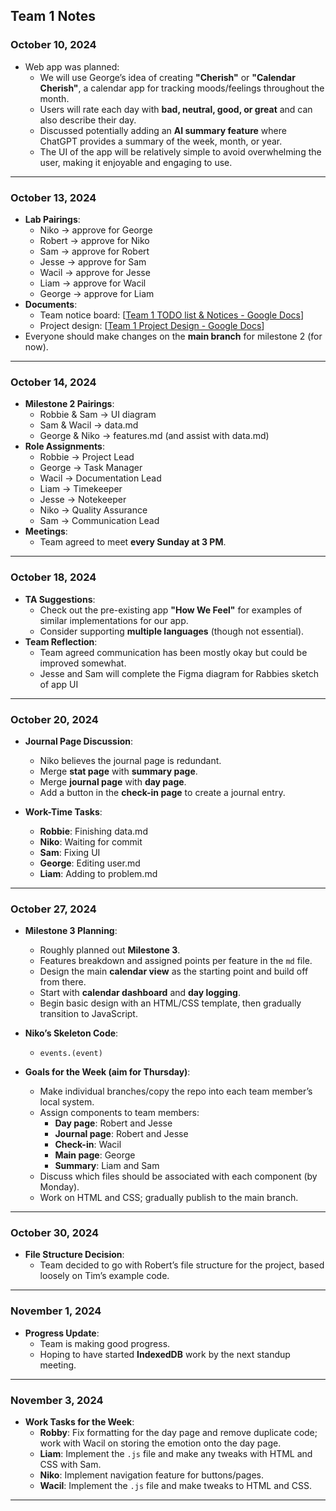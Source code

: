 ## Team 1 Notes

### October 10, 2024
- Web app was planned:  
  - We will use George’s idea of creating **"Cherish"** or **"Calendar Cherish"**, a calendar app for tracking moods/feelings throughout the month.  
  - Users will rate each day with **bad, neutral, good, or great** and can also describe their day.  
  - Discussed potentially adding an **AI summary feature** where ChatGPT provides a summary of the week, month, or year.  
  - The UI of the app will be relatively simple to avoid overwhelming the user, making it enjoyable and engaging to use.

---

### October 13, 2024
- **Lab Pairings**:  
  - Niko → approve for George  
  - Robert → approve for Niko  
  - Sam → approve for Robert  
  - Jesse → approve for Sam  
  - Wacil → approve for Jesse  
  - Liam → approve for Wacil  
  - George → approve for Liam  
- **Documents**:  
    - Team notice board: [[Team 1 TODO list & Notices - Google Docs](https://docs.google.com/document/d/1OOzf3dmmh_CVmCohx0te0ylGrFNqM_zKLauUp24dtrQ/edit)]  
    - Project design: [[Team 1 Project Design - Google Docs](https://docs.google.com/document/d/1ehHval44NSs77hF-Ac3HVSdoiXW1KCFrzNtsSv_lAJk/edit)]
- Everyone should make changes on the **main branch** for milestone 2 (for now).

---

### October 14, 2024
- **Milestone 2 Pairings**:  
  - Robbie & Sam → UI diagram  
  - Sam & Wacil → data.md  
  - George & Niko → features.md (and assist with data.md)  
- **Role Assignments**:  
  - Robbie → Project Lead  
  - George → Task Manager  
  - Wacil → Documentation Lead  
  - Liam → Timekeeper  
  - Jesse → Notekeeper  
  - Niko → Quality Assurance  
  - Sam → Communication Lead  
- **Meetings**:  
  - Team agreed to meet **every Sunday at 3 PM**.
   
---

### October 18, 2024
- **TA Suggestions**:  
  - Check out the pre-existing app **"How We Feel"** for examples of similar implementations for our app.  
  - Consider supporting **multiple languages** (though not essential).  
- **Team Reflection**:  
  - Team agreed communication has been mostly okay but could be improved somewhat.
  - Jesse and Sam will complete the Figma diagram for Rabbies sketch of app UI
 
---

### October 20, 2024
- **Journal Page Discussion**:  
  - Niko believes the journal page is redundant.  
  - Merge **stat page** with **summary page**.  
  - Merge **journal page** with **day page**.  
  - Add a button in the **check-in page** to create a journal entry.  

- **Work-Time Tasks**:  
  - **Robbie**: Finishing data.md  
  - **Niko**: Waiting for commit  
  - **Sam**: Fixing UI  
  - **George**: Editing user.md  
  - **Liam**: Adding to problem.md

---

### October 27, 2024
- **Milestone 3 Planning**:  
  - Roughly planned out **Milestone 3**.  
  - Features breakdown and assigned points per feature in the `md` file.  
  - Design the main **calendar view** as the starting point and build off from there.  
  - Start with **calendar dashboard** and **day logging**.  
  - Begin basic design with an HTML/CSS template, then gradually transition to JavaScript.

- **Niko’s Skeleton Code**:  
  - `events.(event)`

- **Goals for the Week (aim for Thursday)**:  
  - Make individual branches/copy the repo into each team member’s local system.  
  - Assign components to team members:
    - **Day page**: Robert and Jesse  
    - **Journal page**: Robert and Jesse  
    - **Check-in**: Wacil  
    - **Main page**: George  
    - **Summary**: Liam and Sam  
  - Discuss which files should be associated with each component (by Monday).  
  - Work on HTML and CSS; gradually publish to the main branch.
---

### October 30, 2024
- **File Structure Decision**:  
  - Team decided to go with Robert’s file structure for the project, based loosely on Tim’s example code.  

---

### November 1, 2024
- **Progress Update**:  
  - Team is making good progress.  
  - Hoping to have started **IndexedDB** work by the next standup meeting.  

---

### November 3, 2024
- **Work Tasks for the Week**:  
  - **Robby**: Fix formatting for the day page and remove duplicate code; work with Wacil on storing the emotion onto the day page.  
  - **Liam**: Implement the `.js` file and make any tweaks with HTML and CSS with Sam.  
  - **Niko**: Implement navigation feature for buttons/pages.  
  - **Wacil**: Implement the `.js` file and make tweaks to HTML and CSS.  

---
